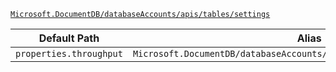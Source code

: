 [`Microsoft.DocumentDB/databaseAccounts/apis/tables/settings`](https://docs.microsoft.com/en-us/azure/templates/microsoft.documentdb/databaseaccounts/apis/tables/settings)

| Default Path | Alias |
|---|---|
| `properties.throughput` | `Microsoft.DocumentDB/databaseAccounts/apis/tables/settings/throughput` |

